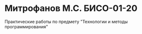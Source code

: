 # Митрофанов М.С. БИСО-01-20
Практические работы по предмету "Технологии и методы программирования"
